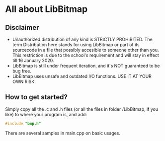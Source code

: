 # All about LibBitmap
## Disclaimer
* Unauthorized distribution of any kind is STRICTLY PROHIBITED. The term Distribution here stands for using LibBitmap or part of its sourcecode in a file that possibly accesible to someone other than you. This restriction is due to the school's requirement and will stay in effect till 16 January 2020.
* LibBitmap is still under frequent iteration, and it's NOT guaranteed to be bug free.
* LibBitmap uses unsafe and outdated I/O functions. USE IT AT YOUR OWN RISK.

## How to get started?
Simply copy all the .c and .h files (or all the files in folder /LibBitmap, if you like) to where your program is, and add:
```C++
#include "bmp.h"
```
There are several samples in main.cpp on basic usages.
